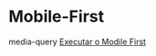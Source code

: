 # Mobile-First
 media-query
<a href = "https://jeandreotti.github.io/Ex-Mobile_First/"> Executar o Modile First</a>